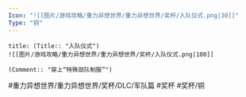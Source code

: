 ```yaml
---
Icon: "![[图片/游戏攻略/重力异想世界/重力异想世界/奖杯/入队仪式.png|30]]"
Type: "铜"
---
```

```ad-common-bronze-trophy
title: (Title:: "入队仪式")
![[图片/游戏攻略/重力异想世界/重力异想世界/奖杯/入队仪式.png|100]]

(Comment:: "穿上“特殊部队制服”")
```

#重力异想世界/重力异想世界/奖杯/DLC/军队篇 #奖杯 #奖杯/铜
